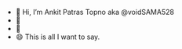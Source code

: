 - 👋 Hi, I’m Ankit Patras Topno aka @voidSAMA528
- 👀 
- 🌱 
- 😄 This is all I want to say.

<!---
voidSAMA528/voidSAMA528 is a ✨ special ✨ repository because its `README.md` (this file) appears on your GitHub profile.
You can click the Preview link to take a look at your changes.
--->
